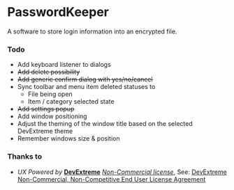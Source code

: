 # PasswordKeeper
A software to store login information into an encrypted file.

### Todo
* Add keyboard listener to dialogs
* ~~Add delete possibility~~
* ~~Add generic confirm dialog with yes/no/cancel~~
* Sync toolbar and menu item deleted statuses to
  - File being open
  - Item / category selected state
* ~~Add settings popup~~
* Add window positioning
* Adjust the theming of the window title based on the selected DevExtreme theme
* Remember windows size & position

### Thanks to
* *UX Powered by* **[DevExtreme](https://js.devexpress.com/NonCommercial/)** *[Non-Commercial license](https://js.devexpress.com/Licensing/#NonCommercial)*, See: [DevExtreme Non-Commercial, Non-Competitive End User License Agreement](https://js.devexpress.com/EULAs/DevExtremeNonCommercial/)
